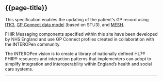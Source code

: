 ## {{page-title}}


This specification enables the updating of the patient's GP record using [ITK3](https://digital.nhs.uk/developer/api-catalogue/interoperability-toolkit-3-messaging-distribution-fhir-standards), [GP Connect data model](https://simplifier.net/guide/gpconnect-data-model/Home?version=current) (based on STU3), and [MESH](https://digital.nhs.uk/services/message-exchange-for-social-care-and-health-mesh).

FHIR Messaging components specified within this site have been developed by NHS England and use GP Connect profiles created in collaboration with the INTEROPen community.

The INTEROPen vision is to create a library of nationally defined HL7® FHIR® resources and interaction patterns that implementers can adopt to simplify integration and interoperability within England’s health and social care systems.

---